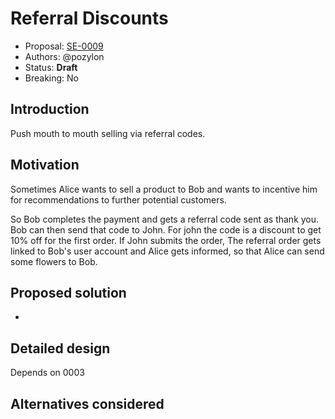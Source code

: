 # Referral Discounts

* Proposal: [SE-0009](0009-referral-discounts.md)
* Authors: @pozylon
* Status: **Draft**
* Breaking: No

## Introduction

Push mouth to mouth selling via referral codes.

## Motivation

Sometimes Alice wants to sell a product to Bob and wants to incentive him for recommendations to further potential customers.

So Bob completes the payment and gets a referral code sent as thank you.
Bob can then send that code to John. For john the code is a discount to get 10% off for the first order.
If John submits the order, The referral order gets linked to Bob's user account and Alice gets informed,
so that Alice can send some flowers to Bob.

## Proposed solution

-

## Detailed design

Depends on 0003

## Alternatives considered
